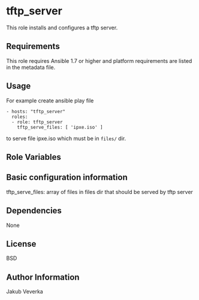 tftp_server
===========

This role installs and configures a tftp server.

Requirements
------------

This role requires Ansible 1.7 or higher and platform requirements are listed
in the metadata file.

Usage
-----
For example create ansible play file
```
- hosts: "tftp_server"
  roles:
  - role: tftp_server
    tftp_serve_files: [ 'ipxe.iso' ]
```
to serve file ipxe.iso which must be in `files/` dir.

Role Variables
--------------

## Basic configuration information
tftp_serve_files: array of files in files dir that should be served by tftp server

Dependencies
------------

None

License
-------

BSD

Author Information
------------------

Jakub Veverka
